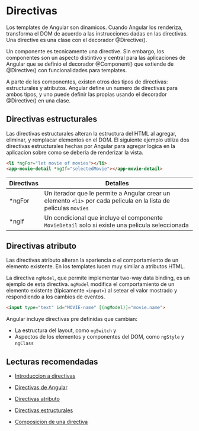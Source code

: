 # Directivas

Los templates de Angular son dinamicos. Cuando Angular los renderiza, transforma el DOM de acuerdo a las instrucciones dadas en las directivas. Una directive es una clase con el decorador @Directive().

Un componente es tecnicamente una directive. Sin embargo, los componentes son un aspecto distintivo y central para las aplicaciones de Angular que se definio el decorador @Component() que extiende de @Directive() con funcionalidades para templates.

A parte de los componentes, existen otros dos tipos de directivas: estructurales y atributos. Angular define un numero de directivas para ambos tipos, y uno puede definir las propias usando el decorador @Directive() en una clase.

## Directivas estructurales

Las directivas estructurales alteran la estructura del HTML al agregar, eliminar, y remplacar elementos en el DOM. El siguiente ejemplo utiliza dos directivas estructurales hechas por Angular para agregar logica en la aplicacion sobre como se deberia de renderizar la vista.

```HTML
<li *ngFor="let movie of movies"></li>
<app-movie-detail *ngIf="selectedMovie"></app-movie-detail>
```

| Directivas | Detalles                                                                                                          |
| ---------- | ----------------------------------------------------------------------------------------------------------------- |
| \*ngFor    | Un iterador que le permite a Angular crear un elemento `<li>` por cada pelicula en la lista de peliculas `movies` |
| \*ngIf     | Un condicional que incluye el componente `MovieDetail` solo si existe una pelicula seleccionada                   |

## Directivas atributo

Las directivas atributo alteran la apariencia o el comportamiento de un elemento existente. En los templates lucen muy similar a atributos HTML.

La directiva `ngModel`, que permite implementar two-way data binding, es un ejemplo de esta directiva. `ngModel` modifica el comportamiento de un elemento existente (tipicamente `<input>`) al setear el valor mostrado y respondiendo a los cambios de eventos.

```HTML
<input type="text" id="MOVIE-name" [(ngModel)]="movie.name">
```

Angular incluye directivas pre definidas que cambian:

- La estructura del layout, como `ngSwitch` y
- Aspectos de los elementos y componentes del DOM, como `ngStyle` y `ngClass`

## Lecturas recomendadas

- [Introduccion a directivas](https://v17.angular.io/guide/architecture-components#directives)

- [Directivas de Angular](https://v17.angular.io/guide/built-in-directives)

- [Directivas atributo](https://v17.angular.io/guide/attribute-directives)

- [Directivas estructurales](https://v17.angular.io/guide/structural-directives)

- [Composicion de una directiva](https://v17.angular.io/guide/directive-composition-api)

